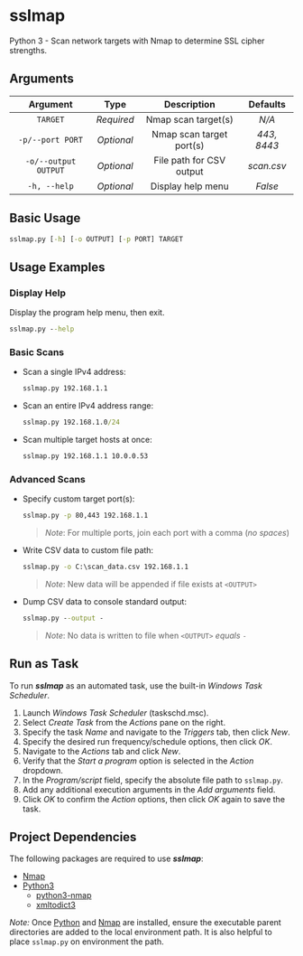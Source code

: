# sslmap

Python 3 - Scan network targets with Nmap to determine SSL cipher strengths.

## Arguments

| Argument             | Type       | Description              | Defaults    |
|:--------------------:|:----------:|:------------------------:|:-----------:|
| `TARGET`             | *Required* | Nmap scan target(s)      | *N/A*       |
| `-p/--port PORT`     | *Optional* | Nmap scan target port(s) | *443, 8443* |
| `-o/--output OUTPUT` | *Optional* | File path for CSV output | *scan.csv*  |
| `-h, --help`         | *Optional* | Display help menu        | *False*     |

## Basic Usage

```bat
sslmap.py [-h] [-o OUTPUT] [-p PORT] TARGET
```

## Usage Examples

### Display Help

Display the program help menu, then exit.

```bat
sslmap.py --help
```

### Basic Scans

* Scan a single IPv4 address:

    ```bat
    sslmap.py 192.168.1.1
    ```

* Scan an entire IPv4 address range:
  
    ```bat
    sslmap.py 192.168.1.0/24
    ```

* Scan multiple target hosts at once:

    ```bat
    sslmap.py 192.168.1.1 10.0.0.53
    ```

### Advanced Scans

* Specify custom target port(s):

    ```bat
    sslmap.py -p 80,443 192.168.1.1
    ```

    > *Note*: For multiple ports, join each port with a comma (*no spaces*)

* Write CSV data to custom file path:

    ```bat
    sslmap.py -o C:\scan_data.csv 192.168.1.1
    ```

    > *Note*: New data will be appended if file exists at `<OUTPUT>`

* Dump CSV data to console standard output:

    ```bat
    sslmap.py --output -
    ```

    > *Note*: No data is written to file when `<OUTPUT>` *equals* `-`

## Run as Task

To run ***sslmap*** as an automated task, use the built-in *Windows Task Scheduler*.

1. Launch *Windows Task Scheduler* (taskschd.msc).
2. Select *Create Task* from the *Actions* pane on the right.
3. Specify the task *Name* and navigate to the *Triggers* tab, then click *New*.
4. Specify the desired run frequency/schedule options, then click *OK*.
5. Navigate to the *Actions* tab and click *New*.
6. Verify that the *Start a program* option is selected in the *Action* dropdown.
7. In the *Program/script* field, specify the absolute file path to `sslmap.py`.
8. Add any additional execution arguments in the *Add arguments* field.
9. Click *OK* to confirm the *Action* options, then click *OK* again to save the task.

## Project Dependencies

The following packages are required to use ***sslmap***:

* [Nmap](https://nmap.org/download.html)
* [Python3](https://www.python.org/downloads/)
  * [python3-nmap](https://pypi.org/project/python3-nmap/)
  * [xmltodict3](https://pypi.org/project/xmltodict3/)

*Note:* Once [Python](https://www.python.org/downloads/) and [Nmap](https://nmap.org/download.html)
are installed, ensure the executable parent directories are added to the local environment path.
It is also helpful to place `sslmap.py` on environment the path.
